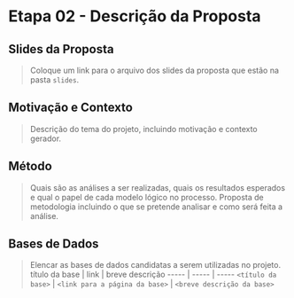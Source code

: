 # Etapa 02 - Descrição da Proposta

## Slides da Proposta

> Coloque um link para o arquivo dos slides da proposta que estão na pasta `slides`.
## Motivação e Contexto

> Descrição do tema do projeto, incluindo motivação e contexto gerador.
## Método

> Quais são as análises a ser realizadas, quais os resultados esperados e qual o papel de cada modelo lógico no processo. Proposta de metodologia incluindo o que se pretende analisar e como será feita a análise.
## Bases de Dados
> Elencar as bases de dados candidatas a serem utilizadas no projeto.
título da base | link | breve descrição
----- | ----- | -----
`<título da base>` | `<link para a página da base>` | `<breve descrição da base>`